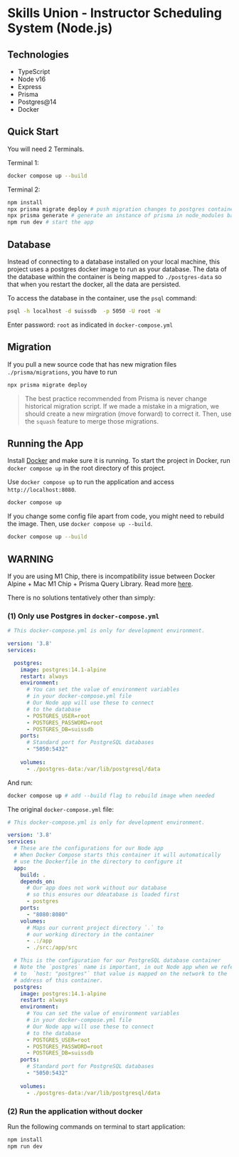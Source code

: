 # Skills Union - Instructor Scheduling System (Node.js)

## Technologies

- TypeScript
- Node v16
- Express
- Prisma
- Postgres@14
- Docker

## Quick Start

You will need 2 Terminals.

Terminal 1:
```sh
docker compose up --build
```

Terminal 2:
```sh
npm install
npx prisma migrate deploy # push migration changes to postgres container
npx prisma generate # generate an instance of prisma in node_modules based on ./prisma/schema.prisma file
npm run dev # start the app
```

## Database

Instead of connecting to a database installed on your local machine, this project uses a postgres docker image to run as your database. The data of the database within the container is being mapped to `./postgres-data` so that when you restart the docker, all the data are persisted.

To access the database in the container, use the `psql` command:

```sh
psql -h localhost -d suissdb  -p 5050 -U root -W
```

Enter password: `root` as indicated in `docker-compose.yml`

## Migration

If you pull a new source code that has new migration files `./prisma/migrations`, you have to run 

```sh
npx prisma migrate deploy
```

> The best practice recommended from Prisma is never change historical migration script. If we made a mistake in a migration, we should create a new mirgration (move forward) to correct it. Then, use the `squash` feature to merge those migrations.

## Running the App

Install [Docker](https://www.docker.com/) and make sure it is running. To start the project in Docker, run `docker compose up` in the root directory of this project.

Use `docker compose up` to run the application and access `http://localhost:8080`.

```sh
docker compose up
```

If you change some config file apart from code, you might need to rebuild the image. Then, use `docker compose up --build`.

```sh
docker compose up --build
```

## WARNING

If you are using M1 Chip, there is incompatibility issue between Docker Alpine + Mac M1 Chip + Prisma Query Library. Read more [here](https://github.com/prisma/prisma/issues/9572).

There is no solutions tentatively other than simply:

### (1) Only use Postgres in `docker-compose.yml`

```yml
# This docker-compose.yml is only for development environment.

version: '3.8'
services:

  postgres:
    image: postgres:14.1-alpine
    restart: always
    environment:
      # You can set the value of environment variables
      # in your docker-compose.yml file
      # Our Node app will use these to connect
      # to the database
      - POSTGRES_USER=root
      - POSTGRES_PASSWORD=root
      - POSTGRES_DB=suissdb
    ports:
      # Standard port for PostgreSQL databases
      - "5050:5432"
    
    volumes:
      - ./postgres-data:/var/lib/postgresql/data
```

And run:

```sh
docker compose up # add --build flag to rebuild image when needed
```

The original `docker-compose.yml` file:

```yml
# This docker-compose.yml is only for development environment.

version: '3.8'
services:
  # These are the configurations for our Node app
  # When Docker Compose starts this container it will automatically
  # use the Dockerfile in the directory to configure it
  app:
    build: .
    depends_on:
      # Our app does not work without our database
      # so this ensures our ddeatabase is loaded first
      - postgres
    ports:
      - "8080:8080"
    volumes:
      # Maps our current project directory `.` to
      # our working directory in the container
      - .:/app
      - ./src:/app/src

  # This is the configuration for our PostgreSQL database container
  # Note the `postgres` name is important, in out Node app when we refer
  # to  `host: "postgres"` that value is mapped on the network to the 
  # address of this container.
  postgres:
    image: postgres:14.1-alpine
    restart: always
    environment:
      # You can set the value of environment variables
      # in your docker-compose.yml file
      # Our Node app will use these to connect
      # to the database
      - POSTGRES_USER=root
      - POSTGRES_PASSWORD=root
      - POSTGRES_DB=suissdb
    ports:
      # Standard port for PostgreSQL databases
      - "5050:5432"
    
    volumes:
      - ./postgres-data:/var/lib/postgresql/data
```

### (2) Run the application without docker

Run the following commands on terminal to start application:

```sh
npm install
npm run dev
```